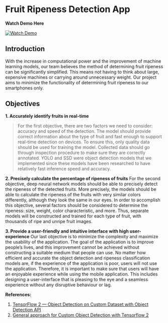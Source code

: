 # Fruit Ripeness Detection App

**Watch Demo Here**

[![Watch Demo](https://img.youtube.com/vi/71kKF9EHjYE/0.jpg)](https://www.youtube.com/watch?v=71kKF9EHjYE)

## Introduction
With the increase in computational power and the improvement of machine learning models,
our team believes the method of determining fruit ripeness can be significantly simplified.
This means not having to think about large, expensive machines or carrying around
unnecessary weight. Our project aims to minimize the functionality of determining fruit
ripeness to our smartphones only.

## Objectives
**1. Accurately identify fruits in real-time**
> For the first objective, there are two factors we need to consider: accuracy and speed of the
detection. The model should provide correct information about the type of fruit and fast
enough to support real-time detection on devices. To ensure this, only quality data should be
used for training the model. Collected data should go through inspection procedure to make
sure they are correctly annotated. YOLO and SSD were object detection models that we
implemented since these models have been researched to have relatively fast inference speed
and accuracy.

**2. Precisely calculate the percentage of ripeness of fruits**
For the second objective, deep neural network models should be able to precisely detect the
ripeness of the detected fruits. More precisely, the models should be able to calculate the
ripeness of the fruits with very similar colors differently, although they look the same in our
eyes. In order to accomplish this objective, several factors should be considered to determine
the ripeness: size, weight, color characteristic, and more. Thus, separate models will be
constructed and trained for each type of fruit, with thousands of ripe and unripe fruit images.

**3. Provide a user-friendly and intuitive interface with high user-experience**
Our last objective is to minimize the complexity and maximize the usability of the
application. The goal of the application is to improve people’s lives, and this improvement
cannot be achieved without constructing a suitable medium that people can use. No matter
how efficient and accurate the object detection and ripeness classification models are, if the
experience of the application is poor, users will not use the application. Therefore, it is
important to make sure that users will have an enjoyable experience while using the mobile
application. This includes designing a user-interface that is pleasing to the eye and a seamless
experience without any disruptive behaviour or lag.

**References:** 
1. [TensorFlow 2 — Object Detection on Custom Dataset with Object Detection API](https://medium.com/swlh/image-object-detection-tensorflow-2-object-detection-api-af7244d4c34e)
2. [General approach for Custom Object Detection with Tensorflow 2](https://medium.com/mlearning-ai/general-approach-for-custom-object-detection-with-tensorflow-2-61593a67a02d)
